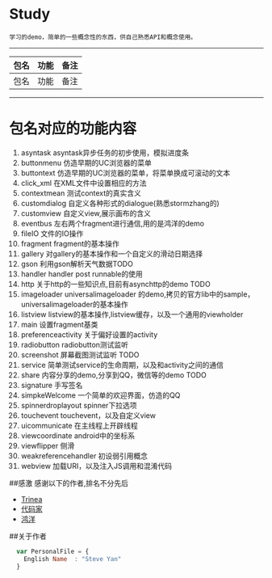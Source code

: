 # Study
    
    学习的demo，简单的一些概念性的东西，供自己熟悉API和概念使用。
    
---
| 包名        | 功能   |  备注  |
| --------    | -----: | :----: |
| 包名  |  功能 |  备注  |


-----------
# 包名对应的功能内容

1. asyntask asyntask异步任务的初步使用，模拟进度条
1. buttonmenu 仿造早期的UC浏览器的菜单
1. buttontext 仿造早期的UC浏览器的菜单，将菜单换成可滚动的文本
1. click_xml 在XML文件中设置相应的方法
1. contextmean 测试context的真实含义
1. customdialog 自定义各种形式的dialogue(熟悉stormzhang的)
1. customview 自定义view,展示画布的含义
1. eventbus   左右两个fragment进行通信,用的是鸿洋的demo
1. fileIO   文件的IO操作
1. fragment   fragment的基本操作
1. gallery   对gallery的基本操作和一个自定义的滑动日期选择
1. gson    利用gson解析天气数据TODO
1. handler    handler post runnable的使用
1. http    关于http的一些知识点,目前有asynchttp的demo TODO
1. imageloader    universalimageloader 的demo,拷贝的官方lib中的sample，universalimageloader的基本操作
1. listview   listview的基本操作,listview缓存，以及一个通用的viewholder 
1. main   设置fragment基类  
1. preferenceactivity   关于偏好设置的activity
1. radiobutton   radiobutton测试监听
1. screenshot    屏幕截图测试监听 TODO 
1. service   简单测试service的生命周期，以及和activity之间的通信
1. share   内容分享的demo,分享到QQ，微信等的demo TODO
1. signature   手写签名
1. simpkeWelcome   一个简单的欢迎界面，仿造的QQ 
1. spinnerdroplayout   spinner下拉选项 
1. touchevent   touchevent，以及自定义view 
1. uicommunicate   在主线程上开辟线程 
1. viewcoordinate   android中的坐标系
1. viewflipper   侧滑
1. weakreferencehandler   初设弱引用概念
1. webview   加载URI，以及注入JS调用和混淆代码






##感激
感谢以下的作者,排名不分先后

* [Trinea](https://github.com/Trinea) 
* [代码家](https://github.com/daimajia)
* [鸿洋](http://blog.csdn.net/lmj623565791)

##关于作者

```javascript
  var PersonalFile = {
    English Name  : "Steve Yan"
  }
```



